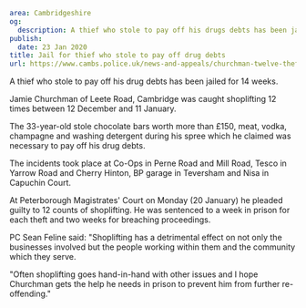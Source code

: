 ```yaml
area: Cambridgeshire
og:
  description: A thief who stole to pay off his drugs debts has been jailed.
publish:
  date: 23 Jan 2020
title: Jail for thief who stole to pay off drug debts
url: https://www.cambs.police.uk/news-and-appeals/churchman-twelve-thefts
```

A thief who stole to pay off his drug debts has been jailed for 14 weeks.

Jamie Churchman of Leete Road, Cambridge was caught shoplifting 12 times between 12 December and 11 January.

The 33-year-old stole chocolate bars worth more than £150, meat, vodka, champagne and washing detergent during his spree which he claimed was necessary to pay off his drug debts.

The incidents took place at Co-Ops in Perne Road and Mill Road, Tesco in Yarrow Road and Cherry Hinton, BP garage in Teversham and Nisa in Capuchin Court.

At Peterborough Magistrates' Court on Monday (20 January) he pleaded guilty to 12 counts of shoplifting. He was sentenced to a week in prison for each theft and two weeks for breaching proceedings.

PC Sean Feline said: "Shoplifting has a detrimental effect on not only the businesses involved but the people working within them and the community which they serve.

"Often shoplifting goes hand-in-hand with other issues and I hope Churchman gets the help he needs in prison to prevent him from further re-offending."
